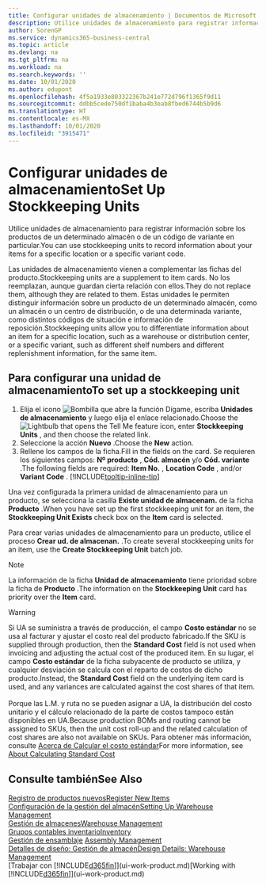 ```yaml
---
title: Configurar unidades de almacenamiento | Documentos de Microsoft
description: Utilice unidades de almacenamiento para registrar información sobre los productos de un determinado almacén o de un código de variante en particular.
author: SorenGP
ms.service: dynamics365-business-central
ms.topic: article
ms.devlang: na
ms.tgt_pltfrm: na
ms.workload: na
ms.search.keywords: ''
ms.date: 10/01/2020
ms.author: edupont
ms.openlocfilehash: 4f5a1933e803322367b241e772d796f1365f9d11
ms.sourcegitcommit: ddbb5cede750df1baba4b3eab8fbed6744b5b9d6
ms.translationtype: HT
ms.contentlocale: es-MX
ms.lasthandoff: 10/01/2020
ms.locfileid: "3915471"
---
```

# <a name="set-up-stockkeeping-units"></a><span data-ttu-id="3c667-103">Configurar unidades de almacenamiento</span><span class="sxs-lookup"><span data-stu-id="3c667-103">Set Up Stockkeeping Units</span></span>
<span data-ttu-id="3c667-104">Utilice unidades de almacenamiento para registrar información sobre los productos de un determinado almacén o de un código de variante en particular.</span><span class="sxs-lookup"><span data-stu-id="3c667-104">You can use stockkeeping units to record information about your items for a specific location or a specific variant code.</span></span>  

 <span data-ttu-id="3c667-105">Las unidades de almacenamiento vienen a complementar las fichas del producto.</span><span class="sxs-lookup"><span data-stu-id="3c667-105">Stockkeeping units are a supplement to item cards.</span></span> <span data-ttu-id="3c667-106">No los reemplazan, aunque guardan cierta relación con ellos.</span><span class="sxs-lookup"><span data-stu-id="3c667-106">They do not replace them, although they are related to them.</span></span> <span data-ttu-id="3c667-107">Estas unidades le permiten distinguir información sobre un producto de un determinado almacén, como un almacén o un centro de distribución, o de una determinada variante, como distintos códigos de situación e información de reposición.</span><span class="sxs-lookup"><span data-stu-id="3c667-107">Stockkeeping units allow you to differentiate information about an item for a specific location, such as a warehouse or distribution center, or a specific variant, such as different shelf numbers and different replenishment information, for the same item.</span></span>  

## <a name="to-set-up-a-stockkeeping-unit"></a><span data-ttu-id="3c667-108">Para configurar una unidad de almacenamiento</span><span class="sxs-lookup"><span data-stu-id="3c667-108">To set up a stockkeeping unit</span></span>  

1.  <span data-ttu-id="3c667-109">Elija el icono ![Bombilla que abre la función Dígame](media/ui-search/search_small.png "Dígame qué desea hacer"), escriba **Unidades de almacenamiento** y luego elija el enlace relacionado.</span><span class="sxs-lookup"><span data-stu-id="3c667-109">Choose the ![Lightbulb that opens the Tell Me feature](media/ui-search/search_small.png "Tell me what you want to do") icon, enter **Stockkeeping Units** , and then choose the related link.</span></span>  
2.  <span data-ttu-id="3c667-110">Seleccione la acción **Nuevo** .</span><span class="sxs-lookup"><span data-stu-id="3c667-110">Choose the **New** action.</span></span>  
3.  <span data-ttu-id="3c667-111">Rellene los campos de la ficha.</span><span class="sxs-lookup"><span data-stu-id="3c667-111">Fill in the fields on the card.</span></span> <span data-ttu-id="3c667-112">Se requieren los siguientes campos: **Nº producto** , **Cód. almacén** y/o **Cód. variante** .</span><span class="sxs-lookup"><span data-stu-id="3c667-112">The following fields are required: **Item No.** , **Location Code** , and/or **Variant Code** .</span></span> [!INCLUDE[tooltip-inline-tip](includes/tooltip-inline-tip_md.md)]  

<span data-ttu-id="3c667-113">Una vez configurada la primera unidad de almacenamiento para un producto, se selecciona la casilla **Existe unidad de almacenam.** de la ficha **Producto** .</span><span class="sxs-lookup"><span data-stu-id="3c667-113">When you have set up the first stockkeeping unit for an item, the **Stockkeeping Unit Exists** check box on the **Item** card is selected.</span></span>  

<span data-ttu-id="3c667-114">Para crear varias unidades de almacenamiento para un producto, utilice el proceso **Crear ud. de almacenan.** .</span><span class="sxs-lookup"><span data-stu-id="3c667-114">To create several stockkeeping units for an item, use the **Create Stockkeeping Unit** batch job.</span></span>  

> [!NOTE]  
>  <span data-ttu-id="3c667-115">La información de la ficha **Unidad de almacenamiento** tiene prioridad sobre la ficha de **Producto** .</span><span class="sxs-lookup"><span data-stu-id="3c667-115">The information on the **Stockkeeping Unit** card has priority over the **Item** card.</span></span>

> [!Warning]
> <span data-ttu-id="3c667-116">Si UA se suministra a través de producción, el campo **Costo estándar** no se usa al facturar y ajustar el costo real del producto fabricado.</span><span class="sxs-lookup"><span data-stu-id="3c667-116">If the SKU is supplied through production, then the **Standard Cost** field is not used when invoicing and adjusting the actual cost of the produced item.</span></span> <span data-ttu-id="3c667-117">En su lugar, el campo **Costo estándar** de la ficha subyacente de producto se utiliza, y cualquier desviación se calcula con el reparto de costos de dicho producto.</span><span class="sxs-lookup"><span data-stu-id="3c667-117">Instead, the **Standard Cost** field on the underlying item card is used, and any variances are calculated against the cost shares of that item.</span></span><br /><br />
> <span data-ttu-id="3c667-118">Porque las L.M. y ruta no se pueden asignar a UA, la distribución del costo unitario y el cálculo relacionado de la parte de costos tampoco están disponibles en UA.</span><span class="sxs-lookup"><span data-stu-id="3c667-118">Because production BOMs and routing cannot be assigned to SKUs, then the unit cost roll-up and the related calculation of cost shares are also not available on SKUs.</span></span> <span data-ttu-id="3c667-119">Para obtener más información, consulte [Acerca de Calcular el costo estándar](finance-about-calculating-standard-cost.md)</span><span class="sxs-lookup"><span data-stu-id="3c667-119">For more information, see [About Calculating Standard Cost](finance-about-calculating-standard-cost.md)</span></span>

## <a name="see-also"></a><span data-ttu-id="3c667-120">Consulte también</span><span class="sxs-lookup"><span data-stu-id="3c667-120">See Also</span></span>  
[<span data-ttu-id="3c667-121">Registro de productos nuevos</span><span class="sxs-lookup"><span data-stu-id="3c667-121">Register New Items</span></span>](inventory-how-register-new-items.md)  
[<span data-ttu-id="3c667-122">Configuración de la gestión del almacén</span><span class="sxs-lookup"><span data-stu-id="3c667-122">Setting Up Warehouse Management</span></span>](warehouse-setup-warehouse.md)  
[<span data-ttu-id="3c667-123">Gestión de almacenes</span><span class="sxs-lookup"><span data-stu-id="3c667-123">Warehouse Management</span></span>](warehouse-manage-warehouse.md)  
[<span data-ttu-id="3c667-124">Grupos contables inventario</span><span class="sxs-lookup"><span data-stu-id="3c667-124">Inventory</span></span>](inventory-manage-inventory.md)  
<span data-ttu-id="3c667-125">[Gestión de ensamblaje](assembly-assemble-items.md)  </span><span class="sxs-lookup"><span data-stu-id="3c667-125">[Assembly Management](assembly-assemble-items.md)  </span></span>  
[<span data-ttu-id="3c667-126">Detalles de diseño: Gestión de almacén</span><span class="sxs-lookup"><span data-stu-id="3c667-126">Design Details: Warehouse Management</span></span>](design-details-warehouse-management.md)  
<span data-ttu-id="3c667-127">[Trabajar con [!INCLUDE[d365fin](includes/d365fin_md.md)]](ui-work-product.md)</span><span class="sxs-lookup"><span data-stu-id="3c667-127">[Working with [!INCLUDE[d365fin](includes/d365fin_md.md)]](ui-work-product.md)</span></span>  
